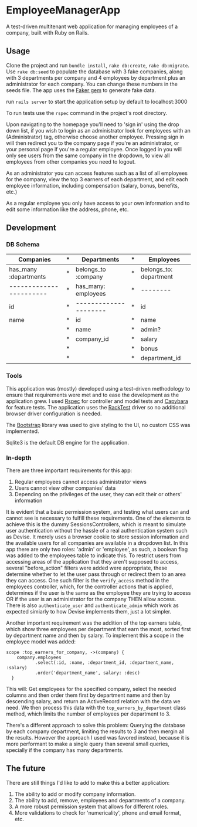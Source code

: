 # EmployeeManagerApp

A test-driven multitenant web application for managing employees of a company, built with Ruby on Rails.

## Usage

Clone the project and run ```bundle install```, ```rake db:create```, ```rake db:migrate```.
Use ``` rake db:seed ``` to populate the database with 3 fake companies, along with 3 departments per company and 4 employees by department 
plus an administrator for each company. You can change these numbers in the seeds file. The app uses the [Faker gem](https://github.com/stympy/faker) to generate fake data.

run ```rails server``` to start the application setup by default to localhost:3000

To run tests use the ```rspec``` command in the project's root directory.

 Upon navigating to the homepage you'll need to 'sign in' using the drop down list, if you wish to login as an administrator look for employees with an (Administrator) tag, otherwise choose another employee.
 Pressing sign in will then redirect you to the company page if you're an administrator, or your personal page if you're a regular employee.
 Once logged in you will only see users from the same company in the dropdown, to view all employees from other companies you need to logout.
 
As an administrator you can access features such as a list of all employees for the company, view the top 3 earners of each department, and edit each employee information, including compensation (salary, bonus, benefits, etc.)

As a regular employee you only have access to your own information and to edit some information like the address, phone, etc.

## Development

### DB Schema



|       Companies       | *|     Departments     | *|       Employees        |
|-----------------------|--|---------------------|--|------------------------|
| has_many :departments | *| belongs_to :company | *| belongs_to: department |
|-----------------------| *| has_many: employees | *| --------               |
| id                    | *|---------------------| *|id                      |
| name                  | *| id                  | *| name                   |
|                       | *| name                | *| admin?                 |
|                       | *| company_id          | *| salary                 |
|                       | *|                     | *| bonus                  |
|                       | *|                     | *| department_id          |

### Tools

This application was (mostly) developed using a test-driven methodology to ensure that requirements were met and to ease the development as the application grew. I used [Rspec](http://rspec.info/) for controller and model tests and [Capybara](https://github.com/teamcapybara/capybara) for feature tests. The application uses the [RackTest](https://github.com/teamcapybara/capybara#racktest) driver so no additional browser driver configuration is needed. 

The [Bootstrap](https://getbootstrap.com/) library was used to give styling to the UI, no custom CSS was implemented.

Sqlite3 is the default DB engine for the application.

### In-depth

There are three important requirements for this app:
1. Regular employees cannot access administrator views
2. Users cannot view other companies' data
3. Depending on the privileges of the user, they can edit their or others' information

It is evident that a basic permission system, and testing what users can and cannot see is necessary to fulfill these requirements.
One of the elements to achieve this is the dummy SessionsControllers, which is meant to simulate user authentication without the hassle of a real authentication system such as Devise. It merely uses a browser cookie to store session information and the available users for all companies are available in a dropdown list. In this app there are only two roles: 'admin' or 'employee', as such, a boolean flag was added to the employees table to indicate this. To restrict users from accessing areas of the application that they aren't supposed to access, several "before_action" filters were added were appropriate, these determine whether to let the user pass through or redirect them to an area they can access. One such filter is the ```verify_access``` method in the employees controller, which, for the controller actions that is applied, determines if the user is the same as the employee they are trying to access OR if the user is an administrator for the company THEN allow access. There is also ```authenticate_user``` and ```authenticate_admin``` which work as expected simiarly to how Devise implements them, just a lot simpler.

Another important requirement was the addition of the top earners table, which show three employees per department that earn the most, sorted first by department name and then by salary. To implement this a scope in the employee model was added: 
```  
scope :top_earners_for_company, ->(company) {
    company.employees
           .select(:id, :name, :department_id, :department_name, :salary)
           .order('department_name', salary: :desc)
  }
  ```
  
  This will: Get employees for the specified company, select the needed columns and then order them first by department name and then by descending salary, and return an ActiveRecord relation with the data we need.
  We then process this data with the ```top_earners_by_department``` class method, which limits the number of employees per department to 3.
  
  There's a different approach to solve this problem: Querying the database by each company department, limiting the results to 3 and then mergin all the results. However the approach I used was favored instead, because it is more performant to make a single query than several small queries, specially if the company has many departments. 
  
  ## The future
  
  There are still things I'd like to add to make this a better application:
  1. The ability to add or modify company information.
  2. The ability to add, remove, employees and departments of a company.
  3. A more robust permission system that allows for different roles.
  4. More validations to check for 'numericality', phone and email format, etc.
  
